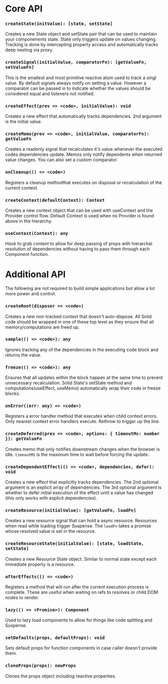 # Core API

### `createState(initValue): [state, setState]`

Creates a new State object and setState pair that can be used to maintain your componenents state. State only triggers update on values changing. Tracking is done by intercepting property access and automatically tracks deep nesting via proxy.

### `createSignal(initialValue, comparatorFn): [getValueFn, setValueFn]`

This is the smallest and most primitive reactive atom used to track a singl value. By default signals always notify on setting a value. However a comparator can be passed in to indicate whether the values should be considered equal and listeners not notified.

### `createEffect(prev => <code>, initialValue): void`

Creates a new effect that automatically tracks dependencies. 2nd argument is the initial value.

### `createMemo(prev => <code>, initialValue, comparatorFn): getValueFn`

Creates a readonly signal that recalculates it's value whenever the executed codes dependencies update. Memos only notify dependents when returned value changes. You can also set a custom comparator.

### `onCleanup(() => <code>)`

Registers a cleanup methodthat executes on disposal or recalculation of the current context.

### `createContext(defaultContext): Context`

Creates a new context object that can be used with useContext and the Provider control flow. Default Context is used when no Provider is found above in the hierarchy.

### `useContext(Context): any`

Hook to grab context to allow for deep passing of props with hierarchal resolution of dependencies without having to pass them through each Component function.

# Additional API

The following are not required to build simple applications but allow a lot more power and control.

### `createRoot(disposer => <code>)`

Creates a new non-tracked context that doesn't auto-dispose. All Solid code should be wrapped in one of these top level as they ensure that all memory/computations are freed up.

### `sample(() => <code>): any`

Ignores tracking any of the dependencies in the executing code block and returns the value.

### `freeze(() => <code>): any`

Ensures that all updates within the block happen at the same time to prevent unnecessary recalculation. Solid State's setState method and computations(useEffect, useMemo) automatically wrap their code in freeze blocks.

### `onError((err: any) => <code>)`

Registers a error handler method that executes when child context errors. Only nearest context error handlers execute. Rethrow to trigger up the line.

### `createDeferred(prev => <code>, options: { timeoutMs: number }): getValueFn`

Creates memo that only notifies downstream changes when the browser is idle. `timeoutMS` is the maximum time to wait before forcing the update.

### `createDependentEffect(() => <code>, dependencies, defer): void`

Creates a new effect that explicitly tracks dependencies. The 2nd optional argument is an explicit array of dependencies. The 3rd optional argument is whether to defer initial execution of the effect until a value has changed (this only works with explicit dependencies).

### `createResource(initialValue): [getValueFn, loadFn]`

Creates a new resource signal that can hold a async resource. Resources when read while loading trigger Suspense. The `loadFn` takes a promise whose resolved value is set in the resource.

### `createResourceState(initialValue): [state, loadState, setState]`

Creates a new Resource State object. Similar to normal state except each immediate property is a resource.

### `afterEffects(() => <code>)`

Registers a method that will run after the current execution process is complete. These are useful when waiting on refs to resolves or child DOM nodes to render.

### `lazy(() => <Promise>): Component`

Used to lazy load components to allow for things like code splitting and Suspense.

### `setDefaults(props, defaultProps): void`

Sets default props for function components in case caller doesn't provide them.

### `cloneProps(props): newProps`

Clones the props object including reactive properties.
